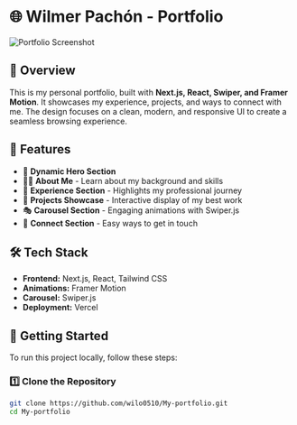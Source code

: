 # 🌐 Wilmer Pachón - Portfolio

![Portfolio Screenshot](/public/images/screenshot.png)  

## 🚀 Overview  

This is my personal portfolio, built with **Next.js, React, Swiper, and Framer Motion**. It showcases my experience, projects, and ways to connect with me. The design focuses on a clean, modern, and responsive UI to create a seamless browsing experience.  

## 🎨 Features  

- 🚀 **Dynamic Hero Section**  
- 🧑‍💻 **About Me** - Learn about my background and skills  
- 📂 **Experience Section** - Highlights my professional journey  
- 💼 **Projects Showcase** - Interactive display of my best work  
- 🎭 **Carousel Section** - Engaging animations with Swiper.js  
- 🤝 **Connect Section** - Easy ways to get in touch  

## 🛠️ Tech Stack  

- **Frontend:** Next.js, React, Tailwind CSS  
- **Animations:** Framer Motion  
- **Carousel:** Swiper.js  
- **Deployment:** Vercel  

## 🚀 Getting Started  

To run this project locally, follow these steps:  

### 1️⃣ Clone the Repository  
```bash
git clone https://github.com/wilo0510/My-portfolio.git
cd My-portfolio
